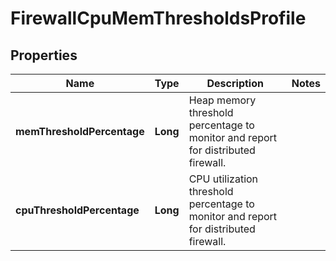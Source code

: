# FirewallCpuMemThresholdsProfile

## Properties
Name | Type | Description | Notes
------------ | ------------- | ------------- | -------------
**memThresholdPercentage** | **Long** | Heap memory threshold percentage to monitor and report for distributed firewall. | 
**cpuThresholdPercentage** | **Long** | CPU utilization threshold percentage to monitor and report for distributed firewall. | 
